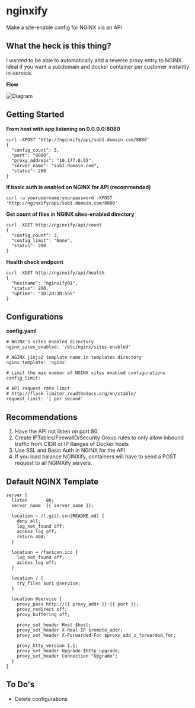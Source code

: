 # nginxify

Make a site-enable config for NGINX via an API


What the heck is this thing?
----------------------------

I wanted to be able to automatically add a reverse proxy entry to NGINX.  Ideal if you want a subdomain and docker container per customer instantly in-service.


**Flow**

![Diagram](https://s3.amazonaws.com/timski-pictures/nginxify.jpg)


Getting Started
---------------

**From host with app listening on 0.0.0.0:8080**
    
    curl -XPOST 'http://nginxify/api/sub1.domain.com/8080'
    {
      "config_count": 3,
      "port": "8080",
      "proxy_address": "10.177.0.55",
      "server_name": "sub1.domain.com",
      "status": 200
    }
    
**If basic auth is enabled on NGINX for API (recommended)**
    
    curl -u yourusername:yourpassword -XPOST 'http://nginxify/api/sub1.domain.com/8080'
    
**Get count of files in NGINX sites-enabled directory**
    
    curl -XGET http://nginxify/api/count
    {
      "config_count": 3,
      "config_limit": "None",
      "status": 200
    }
    
**Health check endpoint**
    
    curl -XGET http://nginxify/api/health
    {
      "hostname": "nginxify01",
      "status": 200,
      "uptime": "1D:2H:3M:55S"
    }


Configurations
--------------

**config.yaml**

    # NGINX's sites enabled directory
    nginx_sites_enabled: '/etc/nginx/sites-enabled'
    
    # NGINX jinja2 template name in templates directory
    nginx_template: 'nginx'
    
    # Limit the max number of NGINX sites enabled configurations
    config_limit:
    
    # API request rate limit
    # http://flask-limiter.readthedocs.org/en/stable/
    request_limit: '1 per second'


Recommendations
---------------

 1. Have the API not listen on port 80
 2. Create IPTables/FirewallD/Security Group rules to only allow inbound traffic from CIDR or IP Ranges of Docker hosts
 3. Use SSL and Basic Auth in NGINX for the API
 4. If you load balance NGINXify, containers will have to send a POST request to all NGINXify servers.


Default NGINX Template
----------------------

    server {
      listen       80;
      server_name  {{ server_name }};
    
      location ~ /(.git|.svn|README.md) {
        deny all;
        log_not_found off;
        access_log off;
        return 404;
      }
    
      location = /favicon.ico {
        log_not_found off;
        access_log off;
      }
    
      location / {
        try_files $uri @service;
      }
    
      location @service {
        proxy_pass http://{{ proxy_addr }}:{{ port }};
        proxy_redirect off;
        proxy_buffering off;
    
        proxy_set_header Host $host;
        proxy_set_header X-Real-IP $remote_addr;
	    proxy_set_header X-Forwarded-For $proxy_add_x_forwarded_for;
    
        proxy_http_version 1.1;
        proxy_set_header Upgrade $http_upgrade;
        proxy_set_header Connection "Upgrade";
      }
    }

To Do's
-------

 
  - Delete configurations
